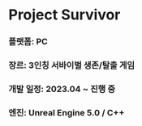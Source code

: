 # Project Survivor
   
### 플랫폼: PC
### 장르: 3인칭 서바이벌 생존/탈출 게임
### 개발 일정: 2023.04 ~ 진행 중
### 엔진: Unreal Engine 5.0 / C++
